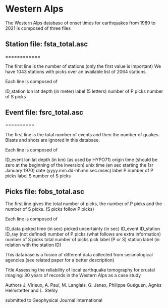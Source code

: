# Western Alps

The Western Alps database of onset times for earthquakes from 1989 to 2021 is composed of three files

## Station file: fsta_total.asc
============

The first line is the number of stations (only the first value is important)
We have 1043 stations with picks over an available list of 2064 stations.

Each line is composed of

ID_station
lon
lat
depth (in meter)
label (5 letters)
number of P picks
number of S picks

## Event file: fsrc_total.asc
==========

The first line is the total number of events and then the number of quakes. Blasts and shots are ignored in this database.

Each line is composed of

ID_event
lon
lat
depth (in km)  (as used by HYPO71)
origin time (should be zero at the beginning of the inversion)
unix time (en sec starting the 1sr January 1970)
date (yyyy.mm.dd-hh:mn:sec.msec)
label P
number of P picks
label S
number of S picks


## Picks file: fobs_total.asc

The first iine gives the total number of picks, the number of P picks and the number of S picks. (S picks follow P picks)

Each line is composed of 

ID_data
picked time (in sec)
picked uncertainty (in sec)
ID_event
ID_station
ID_ray (not defined)
number of P picks          (what follows are extra information)
number of S picks
total number of picks
pick label (P or S)
station label (in relation with the station ID)

This database is a fusion of different data collected from seismological agencies (see related paper for a better description)

Title
Assessing the reliability of local earthquake tomography for crustal imaging: 30 years of records in the Western Alps as a case study

Authors
J. Virieux, A. Paul, M. Langlais, G. Janex, Philippe Guéguen, Agnès Helmstetter and L. Stehly

submitted to Geophysical Journal International





